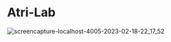 # Atri-Lab
![screencapture-localhost-4005-2023-02-18-22_17_52](https://user-images.githubusercontent.com/101264150/219878116-f5ea3b48-a534-46d7-814d-2ed26e6dd203.png)
